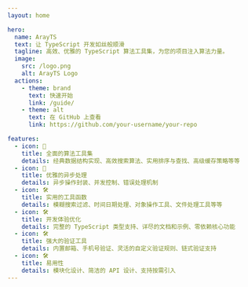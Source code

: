 ```yaml
---
layout: home

hero:
  name: ArayTS
  text: 让 TypeScript 开发如丝般顺滑
  tagline: 高效、优雅的 TypeScript 算法工具集，为您的项目注入算法力量。
  image:
    src: /logo.png
    alt: ArayTS Logo
  actions:
    - theme: brand
      text: 快速开始
      link: /guide/
    - theme: alt
      text: 在 GitHub 上查看
      link: https://github.com/your-username/your-repo

features:
  - icon: 📝
    title: 全面的算法工具集
    details: 经典数据结构实现、高效搜索算法、实用排序与查找、高级缓存策略等等
  - icon: 🚀
    title: 优雅的异步处理
    details: 异步操作封装、并发控制、错误处理机制
  - icon: 🛠️
    title: 实用的工具函数
    details: 模糊搜索过滤、时间日期处理、对象操作工具、文件处理工具等等
  - icon: 🛠️
    title: 开发体验优化
    details: 完整的 TypeScript 类型支持、详尽的文档和示例、零依赖核心功能
  - icon: 🛠️
    title: 强大的验证工具
    details: 内置邮箱、手机号验证、灵活的自定义验证规则、链式验证支持
  - icon: 🛠️
    title: 易用性
    details: 模块化设计、简洁的 API 设计、支持按需引入
---
```


<style>
:root {
  --vp-home-hero-image-background-image: linear-gradient(-45deg, #61DAFB 50%, #E6F3FF 50%);
  --vp-home-hero-image-filter: blur(40px);
}

.VPFeatures .container {
  max-width: 1152px !important;
}

.VPFeatures .items {
  display: flex;
  flex-wrap: wrap;
  justify-content: space-between;
}

.VPFeatures .item {
  width: calc(33.33% - 20px) !important;
  margin: 0 10px 20px !important;
}
</style>